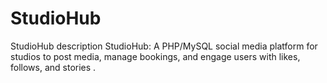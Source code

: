 # StudioHub
StudioHub description
StudioHub: A PHP/MySQL social media platform for studios to post media, manage bookings, and engage users with likes, follows, and stories .
